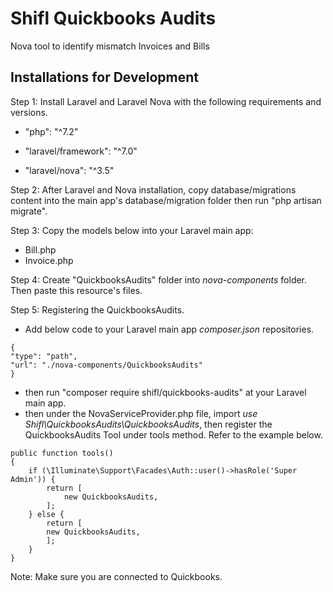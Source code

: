 # Shifl Quickbooks Audits

Nova tool to identify mismatch Invoices and Bills

## Installations for Development

Step 1: Install Laravel and Laravel Nova with the following requirements and versions.

* "php": "^7.2"

* "laravel/framework": "^7.0"

* "laravel/nova": "^3.5"

Step 2: After Laravel and Nova installation, copy database/migrations content into the main app's database/migration folder then run "php artisan migrate".

Step 3: Copy the models below into your Laravel main app:
* Bill.php
* Invoice.php

Step 4: Create "QuickbooksAudits" folder into *nova-components* folder. Then paste this resource's files.

Step 5: Registering the QuickbooksAudits.
* Add below code to your Laravel main app *composer.json* repositories.
```
{
"type": "path",
"url": "./nova-components/QuickbooksAudits"
}
```
* then run "composer require shifl/quickbooks-audits" at your Laravel main app.
* then under the NovaServiceProvider.php file, import *use Shifl\QuickbooksAudits\QuickbooksAudits*, then register the QuickbooksAudits Tool  under tools method. Refer to the example below.

```
public function tools()
{
    if (\Illuminate\Support\Facades\Auth::user()->hasRole('Super Admin')) {
        return [
            new QuickbooksAudits,
        ];
    } else {
        return [
        new QuickbooksAudits,
        ];
    }
}
```

Note: Make sure you are connected to Quickbooks.



